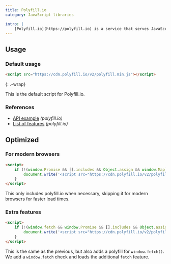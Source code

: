 ```yaml
---
title: Polyfill.io
category: JavaScript libraries

intro: |
    [Polyfill.io](https://polyfill.io) is a service that serves JavaScript polyfills.
---
```


## Usage

### Default usage

```html
<script src="https://cdn.polyfill.io/v2/polyfill.min.js"></script>
```

{: .-wrap}

This is the default script for Polyfill.io.

### References

-   [API example](https://polyfill.io/v2/docs/api) _(polyfill.io)_
-   [List of features](https://polyfill.io/v2/docs/features) _(polyfill.io)_

## Optimized

### For modern browsers

```html
<script>
    if (!(window.Promise && [].includes && Object.assign && window.Map)) {
        document.write('<script src="https://cdn.polyfill.io/v2/polyfill.min.js"></scr' + 'ipt>');
    }
</script>
```

This only includes polyfill.io when necessary, skipping it for modern browsers for faster load times.

### Extra features

```html
<script>
    if (!(window.fetch && window.Promise && [].includes && Object.assign && window.Map)) {
        document.write('<script src="https://cdn.polyfill.io/v2/polyfill.min.js?features=default,fetch"></scr' + 'ipt>');
    }
</script>
```

This is the same as the previous, but also adds a polyfill for `window.fetch()`. We add a `window.fetch` check and loads the additional `fetch` feature.
